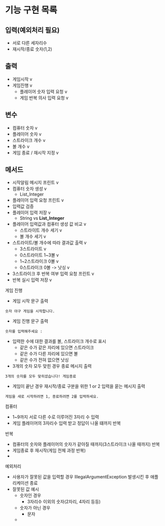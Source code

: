 # 기능 구현 목록


## 입력(예외처리 필요)
- 서로 다른 세자리수
- 재시작/종료 숫자(1,2)

## 출력
- 게임시작 v
- 게임진행 v
    - 플레이어 숫자 입력 요청 v
    - 게임 반복 의사 입력 요청 v

## 변수
- 컴퓨터 숫자 v
- 플레이어 숫자 v 
- 스트라이크 개수 v
- 볼 개수 v
- 게임 종료 / 재시작 지정 v

## 메서드
- 시작알림 메시지 프린트 v
- 컴퓨터 숫자 생성 v
    - List_Integer
- 플레이어 입력 요청 프린트 v
- 입력값 검증
- 플레이어 입력 저장 v
    - String vs **List_Integer**
- 플레이어 입력값과 컴퓨터 생성 값 비교 v
    - 스트라이트 개수 세기 v
    - 볼 개수 세기 v
- 스트라이트/볼 개수에 따라 결과값 출력 v
    - 3스트라이트 v
    - 0스트라이트 1~3볼 v
    - 1~2스트라이크 0볼 v
    - 0스트라이크 0볼 -> 낫싱 v
- 3스트라이크 후 반복 여부 입력 요청 프린트 v
- 반복 실시 입력 저장 v

게임 진행
- 게임 시작 문구 출력
```
숫자 야구 게임을 시작합니다.
```
- 게임 진행 문구 출력
```
숫자를 입력해주세요 :
```
- 입력한 수에 대한 결과를 볼, 스트라이크 개수로 표시
    - 같은 수가 같은 자리에 있으면 스트라이크
    - 같은 수가 다른 자리에 있으면 볼
    - 같은 수가 전혀 없으면 낫싱
- 3개의 숫자 모두 맞힌 경우 종료 메시지 출력
```
3개의 숫자를 모두 맞히셨습니다! 게임종료
```
- 게임이 끝난 경우 재시작/종료 구분을 위한 1 or 2 입력을 묻는 메시지 출력
```
게임을 새로 시작하려면 1, 종료하려면 2를 입력하세요.
```

컴퓨터
- 1~9까지 서로 다른 수로 이루어진 3자리 수 입력
- 게임 플레이어의 3자리수 입력 받고 정답이 나올 떄까지 반복

반복
- 컴퓨터의 숫자와 플레이어의 숫자가 같아질 때까지(3스트라이크 나올 때까지) 반복
- 게임종료 후 재시작(게임 전체 과정 반복)
-

예외처리
- 사용자가 잘못된 값을 입력할 경우 IllegalArgumentException 발생시킨 후 애플리케이션 종료
- 잘못된 값 예시
    - 숫자인 경우
        - 3자리수 이외의 숫자(2자리, 4자리 등등)
    - 숫자가 아닌 경우
        - 문자
    -

